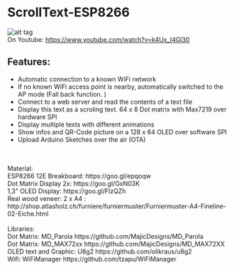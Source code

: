 # ScrollText-ESP8266
![alt tag](https://github.com/DIYDave/ScrollText-ESP8266/blob/master/Picture_Cut.jpg)
<br>
On Youtube: https://www.youtube.com/watch?v=k4Ux_I4Gl30
## Features:
- Automatic connection to a known WiFi network
- If no known WiFi access point is nearby, automatically switched to the AP mode (Fall back function. )
- Connect to a web server and read the contents of a text file
- Display this text as a scroling text. 64 x 8 Dot matrix with Max7219 over hardware SPI
- Display multiple texts with different animations
- Show infos and QR-Code picture on a 128 x 64 OLED over software SPI
- Upload Arduino Sketches over the air (OTA)
<br>
<br>
Material:
<br>
ESP8266 12E Breakboard:  https://goo.gl/epqoqw
<br>
Dot Matrix Display 2x:       https://goo.gl/GxN03K
<br>
1,3" OLED Display:               https://goo.gl/FlzQZh
<br>
Real wood veneer: 2 x A4 :    http://shop.atlasholz.ch/furniere/furniermuster/Furniermuster-A4-Fineline-02-Eiche.html
<br>
<br>
Libraries:
<br>
Dot Matrix: MD_Parola   https://github.com/MajicDesigns/MD_Parola
<br>
Dot Matrix: MD_MAX72xx  https://github.com/MajicDesigns/MD_MAX72XX
<br>
OLED text and Graphic: U8g2  https://github.com/olikraus/u8g2
<br>
Wifi: WiFiManager  https://github.com/tzapu/WiFiManager
